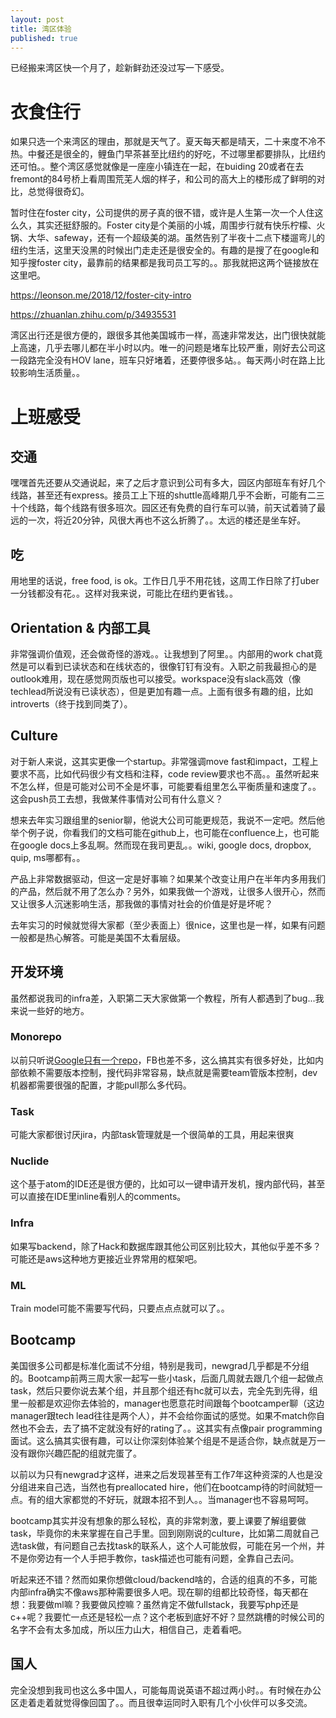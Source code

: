 ```yaml
---
layout: post
title: 湾区体验 
published: true
---
```


已经搬来湾区快一个月了，趁新鲜劲还没过写一下感受。

# 衣食住行

如果只选一个来湾区的理由，那就是天气了。夏天每天都是晴天，二十来度不冷不热。中餐还是很全的，鲤鱼门早茶甚至比纽约的好吃，不过哪里都要排队，比纽约还可怕。。整个湾区感觉就像是一座座小镇连在一起，在buiding 20或者在去fremont的84号桥上看周围荒芜人烟的样子，和公司的高大上的楼形成了鲜明的对比，总觉得很奇幻。

暂时住在foster city，公司提供的房子真的很不错，或许是人生第一次一个人住这么久，其实还挺舒服的。Foster city是个美丽的小城，周围步行就有快乐柠檬、火锅、大华、safeway，还有一个超级美的湖。虽然告别了半夜十二点下楼遛弯儿的纽约生活，这里天没黑的时候出门走走还是很安全的。有趣的是搜了在google和知乎搜foster city，最靠前的结果都是我司员工写的。。那我就把这两个链接放在这里吧。

https://leonson.me/2018/12/foster-city-intro

https://zhuanlan.zhihu.com/p/34935531

湾区出行还是很方便的，跟很多其他美国城市一样，高速非常发达，出门很快就能上高速，几乎去哪儿都在半小时以内。唯一的问题是堵车比较严重，刚好去公司这一段路完全没有HOV lane，班车只好堵着，还要停很多站。。每天两小时在路上比较影响生活质量。。

# 上班感受
## 交通
嘿嘿首先还要从交通说起，来了之后才意识到公司有多大，园区内部班车有好几个线路，甚至还有express。接员工上下班的shuttle高峰期几乎不会断，可能有二三十个线路，每个线路有很多班次。园区还有免费的自行车可以骑，前天试着骑了最远的一次，将近20分钟，风很大再也不这么折腾了。。太远的楼还是坐车好。

## 吃
用地里的话说，free food, is ok。工作日几乎不用花钱，这周工作日除了打uber一分钱都没有花。。这样对我来说，可能比在纽约更省钱。。

## Orientation & 内部工具
非常强调价值观，还会做奇怪的游戏。。让我想到了阿里。。内部用的work chat竟然是可以看到已读状态和在线状态的，很像钉钉有没有。入职之前我最担心的是outlook难用，现在感觉网页版也可以接受。workspace没有slack高效（像techlead所说没有已读状态），但是更加有趣一点。上面有很多有趣的组，比如introverts（终于找到同类了）。


## Culture
对于新人来说，这其实更像一个startup。非常强调move fast和impact，工程上要求不高，比如代码很少有文档和注释，code review要求也不高。。虽然听起来不怎么样，但是可能对公司不全是坏事，可能要看组里怎么平衡质量和速度了。。这会push员工去想，我做某件事情对公司有什么意义？

想来去年实习跟组里的senior聊，他说大公司可能更规范，我说不一定吧。然后他举个例子说，你看我们的文档可能在github上，也可能在confluence上，也可能在google docs上多乱啊。然而现在我司更乱。。wiki, google docs, dropbox, quip, ms哪都有。。

产品上非常数据驱动，但这一定是好事嘛？如果某个改变让用户在半年内多用我们的产品，然后就不用了怎么办？另外，如果我做一个游戏，让很多人很开心，然而又让很多人沉迷影响生活，那我做的事情对社会的价值是好是坏呢？

去年实习的时候就觉得大家都（至少表面上）很nice，这里也是一样，如果有问题一般都是热心解答。可能是美国不太看层级。


## 开发环境
虽然都说我司的infra差，入职第二天大家做第一个教程，所有人都遇到了bug...我来说一些好的地方。

### Monorepo
以前只听说[Google只有一个repo](https://cacm.acm.org/magazines/2016/7/204032-why-google-stores-billions-of-lines-of-code-in-a-single-repository/fulltext)，FB也差不多，这么搞其实有很多好处，比如内部依赖不需要版本控制，搜代码非常容易，缺点就是需要team管版本控制，dev机器都需要很强的配置，才能pull那么多代码。

### Task
可能大家都很讨厌jira，内部task管理就是一个很简单的工具，用起来很爽

### Nuclide
这个基于atom的IDE还是很方便的，比如可以一键申请开发机，搜内部代码，甚至可以直接在IDE里inline看别人的comments。

### Infra
如果写backend，除了Hack和数据库跟其他公司区别比较大，其他似乎差不多？可能还是aws这种地方更接近业界常用的框架吧。

### ML
Train model可能不需要写代码，只要点点点就可以了。。

## Bootcamp

美国很多公司都是标准化面试不分组，特别是我司，newgrad几乎都是不分组的。Bootcamp前两三周大家一起写一些小task，后面几周就去跟几个组一起做点task，然后只要你说去某个组，并且那个组还有hc就可以去，完全先到先得，组里一般都是欢迎你去体验的，manager也愿意花时间跟每个bootcamper聊（这边manager跟tech lead往往是两个人），并不会给你面试的感觉。如果不match你自然也不会去，去了搞不定就没有好的rating了。。这其实有点像pair programming面试。这么搞其实很有趣，可以让你深刻体验某个组是不是适合你，缺点就是万一没有跟你兴趣匹配的组就完蛋了。

以前以为只有newgrad才这样，进来之后发现甚至有工作7年这种资深的人也是没分组进来自己选，当然也有preallocated hire，他们在bootcamp待的时间就短一点。有的组大家都觉的不好玩，就跟本招不到人。。当manager也不容易呵呵。

bootcamp其实并没有想象的那么轻松，真的非常刺激，要上课要了解组要做task，毕竟你的未来掌握在自己手里。回到刚刚说的culture，比如第二周就自己选task做，有问题自己去找task的联系人，这个人可能放假，可能在另一个州，并不是你旁边有一个人手把手教你，task描述也可能有问题，全靠自己去问。

听起来还不错？然而如果你想做cloud/backend啥的，合适的组真的不多，可能内部infra确实不像aws那种需要很多人吧。现在聊的组都比较奇怪，每天都在想：我要做ml嘛？我要做风控嘛？虽然肯定不做fullstack，我要写php还是c++呢？我要忙一点还是轻松一点？这个老板到底好不好？显然跳槽的时候公司的名字不会有太多加成，所以压力山大，相信自己，走着看吧。

## 国人

完全没想到我司也这么多中国人，可能每周说英语不超过两小时。。有时候在办公区走着走着就觉得像回国了。。而且很幸运同时入职有几个小伙伴可以多交流。



